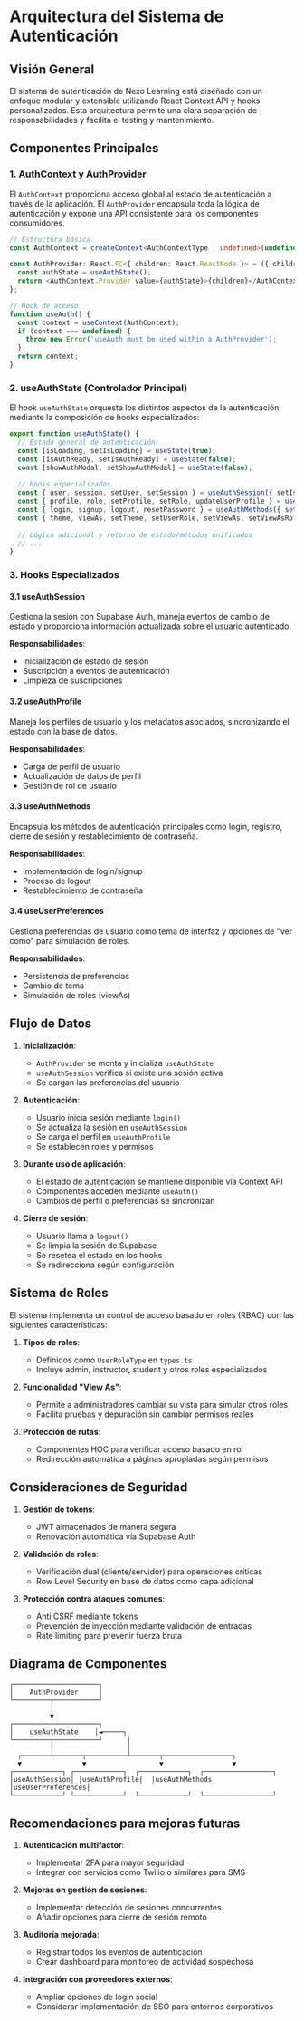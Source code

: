 
# Arquitectura del Sistema de Autenticación

## Visión General

El sistema de autenticación de Nexo Learning está diseñado con un enfoque modular y extensible utilizando React Context API y hooks personalizados. Esta arquitectura permite una clara separación de responsabilidades y facilita el testing y mantenimiento.

## Componentes Principales

### 1. AuthContext y AuthProvider

El `AuthContext` proporciona acceso global al estado de autenticación a través de la aplicación. El `AuthProvider` encapsula toda la lógica de autenticación y expone una API consistente para los componentes consumidores.

```typescript
// Estructura básica
const AuthContext = createContext<AuthContextType | undefined>(undefined);

const AuthProvider: React.FC<{ children: React.ReactNode }> = ({ children }) => {
  const authState = useAuthState();
  return <AuthContext.Provider value={authState}>{children}</AuthContext.Provider>;
};

// Hook de acceso
function useAuth() {
  const context = useContext(AuthContext);
  if (context === undefined) {
    throw new Error('useAuth must be used within a AuthProvider');
  }
  return context;
}
```

### 2. useAuthState (Controlador Principal)

El hook `useAuthState` orquesta los distintos aspectos de la autenticación mediante la composición de hooks especializados:

```typescript
export function useAuthState() {
  // Estado general de autenticación
  const [isLoading, setIsLoading] = useState(true);
  const [isAuthReady, setIsAuthReady] = useState(false);
  const [showAuthModal, setShowAuthModal] = useState(false);
  
  // Hooks especializados
  const { user, session, setUser, setSession } = useAuthSession({ setIsAuthReady });
  const { profile, role, setProfile, setRole, updateUserProfile } = useAuthProfile({ user, setIsLoading });
  const { login, signup, logout, resetPassword } = useAuthMethods({ setProfile, setRole, navigate });
  const { theme, viewAs, setTheme, setUserRole, setViewAs, setViewAsRole, switchViewAsRole, saveUserPreferences } = useUserPreferences({ setRole });
  
  // Lógica adicional y retorno de estado/métodos unificados
  // ...
}
```

### 3. Hooks Especializados

#### 3.1 useAuthSession

Gestiona la sesión con Supabase Auth, maneja eventos de cambio de estado y proporciona información actualizada sobre el usuario autenticado.

**Responsabilidades**:
- Inicialización de estado de sesión
- Suscripción a eventos de autenticación
- Limpieza de suscripciones

#### 3.2 useAuthProfile

Maneja los perfiles de usuario y los metadatos asociados, sincronizando el estado con la base de datos.

**Responsabilidades**:
- Carga de perfil de usuario
- Actualización de datos de perfil
- Gestión de rol de usuario

#### 3.3 useAuthMethods

Encapsula los métodos de autenticación principales como login, registro, cierre de sesión y restablecimiento de contraseña.

**Responsabilidades**:
- Implementación de login/signup
- Proceso de logout
- Restablecimiento de contraseña

#### 3.4 useUserPreferences

Gestiona preferencias de usuario como tema de interfaz y opciones de "ver como" para simulación de roles.

**Responsabilidades**:
- Persistencia de preferencias
- Cambio de tema
- Simulación de roles (viewAs)

## Flujo de Datos

1. **Inicialización**:
   - `AuthProvider` se monta y inicializa `useAuthState`
   - `useAuthSession` verifica si existe una sesión activa
   - Se cargan las preferencias del usuario

2. **Autenticación**:
   - Usuario inicia sesión mediante `login()`
   - Se actualiza la sesión en `useAuthSession`
   - Se carga el perfil en `useAuthProfile`
   - Se establecen roles y permisos

3. **Durante uso de aplicación**:
   - El estado de autenticación se mantiene disponible vía Context API
   - Componentes acceden mediante `useAuth()`
   - Cambios de perfil o preferencias se sincronizan

4. **Cierre de sesión**:
   - Usuario llama a `logout()`
   - Se limpia la sesión de Supabase
   - Se resetea el estado en los hooks
   - Se redirecciona según configuración

## Sistema de Roles

El sistema implementa un control de acceso basado en roles (RBAC) con las siguientes características:

1. **Tipos de roles**:
   - Definidos como `UserRoleType` en `types.ts`
   - Incluye admin, instructor, student y otros roles especializados

2. **Funcionalidad "View As"**:
   - Permite a administradores cambiar su vista para simular otros roles
   - Facilita pruebas y depuración sin cambiar permisos reales

3. **Protección de rutas**:
   - Componentes HOC para verificar acceso basado en rol
   - Redirección automática a páginas apropiadas según permisos

## Consideraciones de Seguridad

1. **Gestión de tokens**:
   - JWT almacenados de manera segura
   - Renovación automática vía Supabase Auth

2. **Validación de roles**:
   - Verificación dual (cliente/servidor) para operaciones críticas
   - Row Level Security en base de datos como capa adicional

3. **Protección contra ataques comunes**:
   - Anti CSRF mediante tokens
   - Prevención de inyección mediante validación de entradas
   - Rate limiting para prevenir fuerza bruta

## Diagrama de Componentes

```
┌─────────────────────┐
│    AuthProvider     │
└─────────┬───────────┘
          │
          ▼
┌─────────────────────┐
│    useAuthState    │◄─────┐
└─────────┬───────────┘      │
          │                  │
  ┌───────┴───────┬──────────┴───────┬─────────────────┐
  ▼               ▼                  ▼                 ▼
┌────────────┐ ┌────────────┐  ┌────────────┐  ┌─────────────────┐
│useAuthSession│ │useAuthProfile│  │useAuthMethods│  │useUserPreferences│
└────────────┘ └────────────┘  └────────────┘  └─────────────────┘
```

## Recomendaciones para mejoras futuras

1. **Autenticación multifactor**:
   - Implementar 2FA para mayor seguridad
   - Integrar con servicios como Twilio o similares para SMS

2. **Mejoras en gestión de sesiones**:
   - Implementar detección de sesiones concurrentes
   - Añadir opciones para cierre de sesión remoto

3. **Auditoría mejorada**:
   - Registrar todos los eventos de autenticación
   - Crear dashboard para monitoreo de actividad sospechosa

4. **Integración con proveedores externos**:
   - Ampliar opciones de login social
   - Considerar implementación de SSO para entornos corporativos
